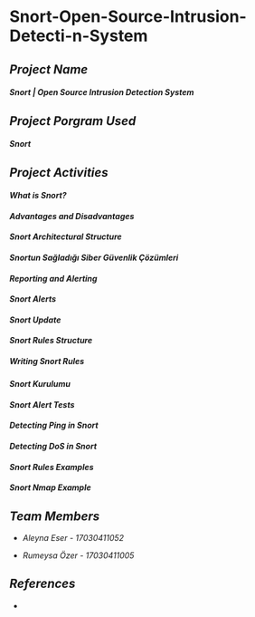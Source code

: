 # Snort-Open-Source-Intrusion-Detecti-n-System


 ## _Project Name_
 

#### _Snort | Open Source Intrusion Detection System_


## _Project Porgram Used_
 

#### _Snort_



## _Project Activities_


#### _What is Snort?_



#### _Advantages and Disadvantages_


#### _Snort Architectural Structure_


#### _Snortun Sağladığı Siber Güvenlik Çözümleri_


#### _Reporting and Alerting_


#### _Snort Alerts_


#### _Snort Update_



#### _Snort Rules Structure_


##### _Writing Snort Rules_


#### _Snort Kurulumu_



#### _Snort Alert Tests_


#### _Detecting Ping in Snort_


#### _Detecting DoS in Snort_


#### _Snort Rules Examples_


#### _Snort Nmap Example_






## _Team Members_




* _Aleyna Eser - 17030411052_



* _Rumeysa Özer - 17030411005_

## _References_

* 


